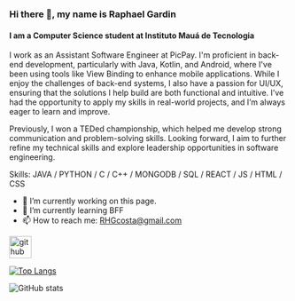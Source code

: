 ### Hi there 👋, my name is Raphael Gardin
#### I am a Computer Science student at Instituto Mauá de Tecnologia 
 I work as an Assistant Software Engineer at PicPay. I'm proficient in back-end development, particularly with Java, Kotlin, and Android, where I've been using tools like View Binding to enhance mobile applications. While I enjoy the challenges of back-end systems, I also have a passion for UI/UX, ensuring that the solutions I help build are both functional and intuitive. I’ve had the opportunity to apply my skills in real-world projects, and I’m always eager to learn and improve.

Previously, I won a TEDed championship, which helped me develop strong communication and problem-solving skills. Looking forward, I aim to further refine my technical skills and explore leadership opportunities in software engineering.



Skills: JAVA / PYTHON / C / C++ / MONGODB / SQL / REACT / JS / HTML / CSS

- 🔭 I’m currently working on this page. 
- 🌱 I’m currently learning BFF  
- 📫 How to reach me: RHGcosta@gmail.com 


[<img src='https://cdn.jsdelivr.net/npm/simple-icons@3.0.1/icons/github.svg' alt='github' height='40'>](https://github.com/RaphaelGardin)  

[![Top Langs](https://github-readme-stats.vercel.app/api/top-langs/?username=RaphaelGardin)](https://github.com/anuraghazra/github-readme-stats)

![GitHub stats](https://github-readme-stats.vercel.app/api?username=RaphaelGardin&show_icons=true&count_private=true)  

